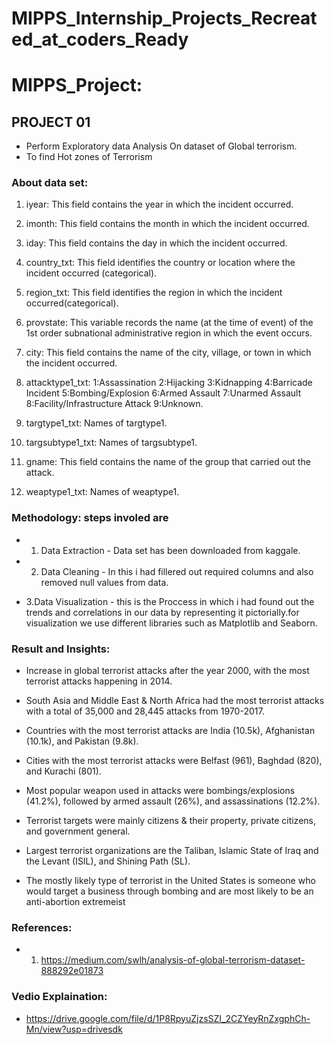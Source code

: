 # MIPPS_Internship_Projects_Recreated_at_coders_Ready
# MIPPS_Project:
## PROJECT 01 
- Perform Exploratory data Analysis On dataset of Global terrorism.
- To find Hot zones of Terrorism 
### About data set:
1) iyear: This field contains the year in which the incident occurred.

2) imonth: This field contains the month in which the incident occurred.

3) iday: This field contains the day in which the incident occurred.

4) country_txt: This field identifies the country or location where the incident occurred (categorical).

5) region_txt: This field identifies the region in which the incident occurred(categorical).

6) provstate: This variable records the name (at the time of event) of the 1st order subnational administrative region in which the event occurs.

7) city: This field contains the name of the city, village, or town in which the incident occurred.

8) attacktype1_txt: 1:Assassination 2:Hijacking 3:Kidnapping 4:Barricade Incident 5:Bombing/Explosion 6:Armed Assault 7:Unarmed Assault 8:Facility/Infrastructure Attack 9:Unknown.

9) targtype1_txt: Names of targtype1.

10) targsubtype1_txt: Names of targsubtype1.

11) gname: This field contains the name of the group that carried out the attack.

12) weaptype1_txt: Names of weaptype1.

### Methodology: steps involed are

- 1. Data Extraction - Data set has been downloaded from kaggale.

- 2. Data Cleaning - In this i had fillered out required columns and also removed null values from data.

- 3.Data Visualization -   this is the Proccess in which i had found out the trends and correlations in our data by representing it pictorially.for visualization we use different libraries such as Matplotlib and Seaborn.

### Result and Insights:

- Increase in global terrorist attacks after the year 2000, with the most terrorist attacks happening in 2014.

- South Asia and Middle East & North Africa had the most terrorist attacks with a total of 35,000 and 28,445 attacks from 1970-2017.

- Countries with the most terrorist attacks are India (10.5k), Afghanistan (10.1k), and Pakistan (9.8k).

- Cities with the most terrorist attacks were Belfast (961), Baghdad (820), and Kurachi (801).

- Most popular weapon used in attacks were bombings/explosions (41.2%), followed by armed assault (26%), and assassinations (12.2%).

- Terrorist targets were mainly citizens & their property, private citizens, and government general.

- Largest terrorist organizations are the Taliban, Islamic State of Iraq and the Levant (ISIL), and Shining Path (SL).

- The mostly likely type of terrorist in the United States is someone who would target a business through bombing and are most likely to be an anti-abortion extremeist

### References:

- 1. https://medium.com/swlh/analysis-of-global-terrorism-dataset-888292e01873
  
### Vedio Explaination:

 - https://drive.google.com/file/d/1P8RpyuZjzsSZI_2CZYeyRnZxgphCh-Mn/view?usp=drivesdk
